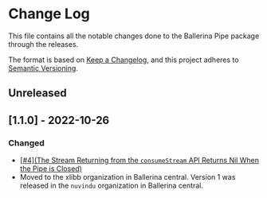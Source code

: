 # Change Log
This file contains all the notable changes done to the Ballerina Pipe package through the releases.

The format is based on [Keep a Changelog](https://keepachangelog.com/en/1.0.0/), and this project adheres to [Semantic Versioning](https://semver.org/spec/v2.0.0.html).

## Unreleased

## [1.1.0] - 2022-10-26

### Changed
- [[#4](The Stream Returning from the `consumeStream` API Returns Nil When the Pipe is Closed)](https://github.com/xlibb/module-pipe/issues/4)
- Moved to the xlibb organization in Ballerina central. Version 1 was released in the `nuvindu` organization in Ballerina central.
